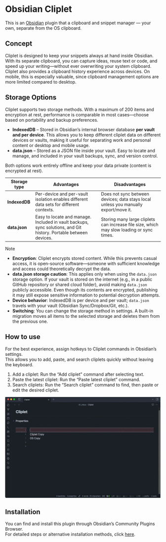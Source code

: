 # Obsidian Cliplet

This is an [Obsidian](https://obsidian.md/) plugin that a clipboard and snippet manager — your own, separate from the OS clipboard.

## Concept

Cliplet is designed to keep your snippets always at hand inside Obsidian. With its separate clipboard, you can capture ideas, reuse text or code, and speed up your writing—without ever overwriting your system clipboard. Cliplet also provides a clipboard history experience across devices. On mobile, this is especially valuable, since clipboard management options are more limited compared to desktop.

## Storage Options

Cliplet supports two storage methods. With a maximum of 200 items and encryption at rest, performance is comparable in most cases—choose based on portability and backup preferences.

- **IndexedDB** – Stored in Obsidian’s internal browser database **per vault and per device**. This allows you to keep different cliplet data on different devices or vaults, making it useful for separating work and personal content or desktop and mobile usage.
- **data.json** – Stored as a JSON file inside your vault. Easy to locate and manage, and included in your vault backups, sync, and version control.

Both options work entirely offline and keep your data private (content is encrypted at rest).

| Storage type  | Advantages                                                                                                       | Disadvantages                                                                             |
| ------------- | ---------------------------------------------------------------------------------------------------------------- | ----------------------------------------------------------------------------------------- |
| **IndexedDB** | Per-device and per-vault isolation enables different data sets for different contexts.                           | Does not sync between devices; data stays local unless you manually export/move it.       |
| **data.json** | Easy to locate and manage. Included in vault backups, sync solutions, and Git history. Portable between devices. | Storing many large cliplets can increase file size, which may slow loading or sync times. |

> [!NOTE]
>
> - **Encryption**: Cliplet encrypts stored content. While this prevents casual access, it is open-source software—someone with sufficient knowledge and access could theoretically decrypt the data.
> - **data.json storage caution**: This applies only when using the `data.json` storage option. If your vault is stored on the internet (e.g., in a public GitHub repository or shared cloud folder), avoid making `data.json` publicly accessible. Even though its contents are encrypted, publishing it may still expose sensitive information to potential decryption attempts.
> - **Device behavior**: IndexedDB is per device and per vault; `data.json` travels with your vault (Obsidian Sync/Dropbox/Git, etc.).
> - **Switching**: You can change the storage method in settings. A built-in migration moves all items to the selected storage and deletes them from the previous one.

## How to use

For the best experience, assign hotkeys to Cliplet commands in Obsidian’s settings.  
This allows you to add, paste, and search cliplets quickly without leaving the keyboard.

1. Add a cliplet: Run the “Add cliplet” command after selecting text.
1. Paste the latest cliplet: Run the “Paste latest cliplet” command.
1. Search cliplets: Run the “Search cliplet” command to find, then paste or edit the desired cliplet.

![demo](https://raw.githubusercontent.com/namikaze-40p/obsidian-cliplet/main/demo/cliplet.gif)

## Installation

You can find and install this plugin through Obsidian’s Community Plugins Browser.  
For detailed steps or alternative installation methods, click [here](https://github.com/namikaze-40p/obsidian-cliplet/blob/main/docs/installation.md).
